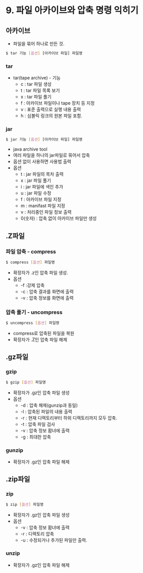 # 9. 파일 아카이브와 압축 명령 익히기

## 아카이브

* 파일을 묶어 하나로 만든 것.

```bash
$ tar 기능 [옵션] [아카이브 파일] 파일명
```

### tar

* tar(tape archive) - 기능
    - c : tar 파일 생성
    - t : tar 파일 목록 보기
    - x : tar 파일 풀기
    - f : 아카이브 파일이나 tape 장치 등 지정
    - v : 표준 출력으로 실행 내용 출력
    - h : 심볼릭 링크의 원본 파일 포함.


### jar

```bash
$ jar 기능 [옵션] [아카이브 파일] 파일명
```

* java archive tool
* 여러 파일을 하나의 jar파일로 묶어서 압축
* 옵션 없이 사용하면 사용법 출력
* 옵션
    - t : jar 파일의 목차 출력
    - x : jar 파일 풀기
    - i : jar 파일에 색인 추가
    - u : jar 파일 수정
    - f : 아카이브 파일 지정
    - m : manifast 파일 지정
    - v : 처리중인 파일 정보 출력
    - 0(숫자) : 압축 없이 아카이브 파일만 생성


## .Z파일 

### 파일 압축 - compress

```bash
$ compress [옵션] 파일명
```

* 확장자가 .z인 압축 파일 생성.
* 옵션
    - -f :강제 압축
    - -c : 압축 결과를 화면에 출력
    - -v : 압축 정보를 화면에 출력

### 압축 풀기 - uncompress

```bash
$ uncompress [옵션] 파일명
```

* compress로 압축된 파일을 복원
* 확장자가 .Z인 압축 파일 해제



## .gz파일

### gzip

```bash
$ gzip [옵션] 파일명
```

* 확장자가 .gz인 압축 파일 생성
* 옵션
    - -d : 압축 해제(gunzip과 동일)
    - -l : 압축된 파일의 내용 출력
    - -r : 현재 디렉토리부터 하위 디렉토리까지 모두 압축.
    - -t : 압축 파일 검사
    - -v : 압축 정보 홤녀에 출력
    - -g : 최대한 압축

### gunzip

* 확장자가 .gz인 압축 파일 해제


## .zip파일

### zip

```bash
$ zip [옵션] 파일명
```

* 확장자가 .gz인 압축 파일 생성
* 옵션
    - -v : 압축 정보 홤녀에 출력
    - -r : 디렉토리 압축
    - -u : 수정되거나 추가된 파일만 출력.

### unzip

* 확장자가 .gz인 압축 파일 해제







